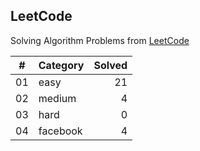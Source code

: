 ## LeetCode

Solving Algorithm Problems from [LeetCode](https://leetcode.com/)

| #  |    Category    | Solved |
|:--:|:---------------|-------:|
| 01 |      easy      |   21   |
| 02 |     medium     |   4   |
| 03 |      hard      |   0   |
| 04 |    facebook    |   4   |
